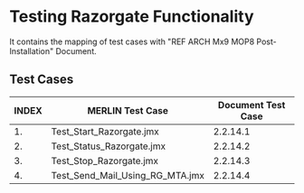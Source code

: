 # Testing Razorgate Functionality 

It contains the mapping of test cases with "REF ARCH Mx9 MOP8 Post-Installation" Document.

## Test Cases

|INDEX   	|MERLIN Test Case   		|Document Test Case   	|
|---		|---				|---			|
|1.   		|Test_Start_Razorgate.jmx   	|2.2.14.1	   	|
|2.   		|Test_Status_Razorgate.jmx   	|2.2.14.2	   	|
|3.   		|Test_Stop_Razorgate.jmx   	|2.2.14.3	   	|
|4.   		|Test_Send_Mail_Using_RG_MTA.jmx|2.2.14.4	   	|

